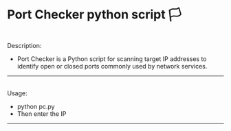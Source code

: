 # Port Checker python script :white_flag:

<br>
Description:

- Port Checker is a Python script for scanning target IP addresses to identify open or closed ports commonly used by network services.

---

<br>
Usage:

- python pc.py
- Then enter the IP

- ---

